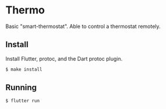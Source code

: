 # Thermo

Basic "smart-thermostat". Able to control a thermostat remotely.

## Install

Install Flutter, protoc, and the Dart protoc plugin.

```bash
$ make install
```

## Running

```bash
$ flutter run
```
